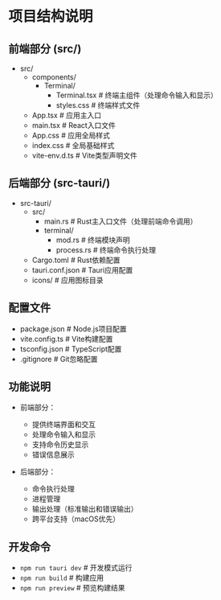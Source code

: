 # 项目结构说明

## 前端部分 (src/)
- src/
  - components/
    - Terminal/
      - Terminal.tsx         # 终端主组件（处理命令输入和显示）
      - styles.css          # 终端样式文件
  - App.tsx                 # 应用主入口
  - main.tsx               # React入口文件
  - App.css                # 应用全局样式
  - index.css              # 全局基础样式
  - vite-env.d.ts         # Vite类型声明文件

## 后端部分 (src-tauri/)
- src-tauri/
  - src/
    - main.rs              # Rust主入口文件（处理前端命令调用）
    - terminal/
      - mod.rs            # 终端模块声明
      - process.rs        # 终端命令执行处理
  - Cargo.toml            # Rust依赖配置
  - tauri.conf.json      # Tauri应用配置
  - icons/               # 应用图标目录

## 配置文件
- package.json           # Node.js项目配置
- vite.config.ts        # Vite构建配置
- tsconfig.json         # TypeScript配置
- .gitignore            # Git忽略配置

## 功能说明
- 前端部分：
  - 提供终端界面和交互
  - 处理命令输入和显示
  - 支持命令历史显示
  - 错误信息展示

- 后端部分：
  - 命令执行处理
  - 进程管理
  - 输出处理（标准输出和错误输出）
  - 跨平台支持（macOS优先）

## 开发命令
- `npm run tauri dev`    # 开发模式运行
- `npm run build`        # 构建应用
- `npm run preview`      # 预览构建结果 